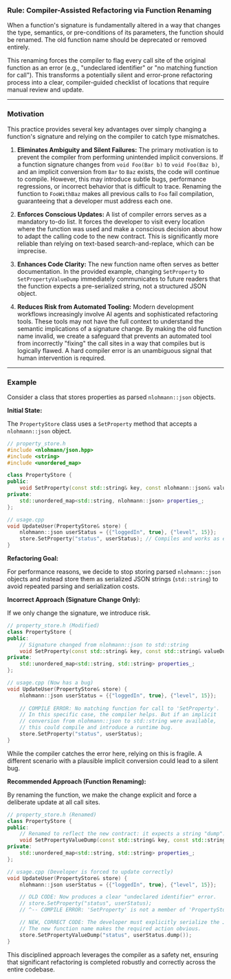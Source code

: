 ### **Rule: Compiler-Assisted Refactoring via Function Renaming**

When a function's signature is fundamentally altered in a way that changes the type, semantics, or pre-conditions of its parameters, the function should be renamed. The old function name should be deprecated or removed entirely.

This renaming forces the compiler to flag every call site of the original function as an error (e.g., "undeclared identifier" or "no matching function for call"). This transforms a potentially silent and error-prone refactoring process into a clear, compiler-guided checklist of locations that require manual review and update.

---

### **Motivation**

This practice provides several key advantages over simply changing a function's signature and relying on the compiler to catch type mismatches.

1.  **Eliminates Ambiguity and Silent Failures:** The primary motivation is to prevent the compiler from performing unintended implicit conversions. If a function signature changes from `void Foo(Bar b)` to `void Foo(Baz b)`, and an implicit conversion from `Bar` to `Baz` exists, the code will continue to compile. However, this may introduce subtle bugs, performance regressions, or incorrect behavior that is difficult to trace. Renaming the function to `FooWithBaz` makes all previous calls to `Foo` fail compilation, guaranteeing that a developer must address each one.

2.  **Enforces Conscious Updates:** A list of compiler errors serves as a mandatory to-do list. It forces the developer to visit every location where the function was used and make a conscious decision about how to adapt the calling code to the new contract. This is significantly more reliable than relying on text-based search-and-replace, which can be imprecise.

3.  **Enhances Code Clarity:** The new function name often serves as better documentation. In the provided example, changing `SetProperty` to `SetPropertyValueDump` immediately communicates to future readers that the function expects a pre-serialized string, not a structured JSON object.

4.  **Reduces Risk from Automated Tooling:** Modern development workflows increasingly involve AI agents and sophisticated refactoring tools. These tools may not have the full context to understand the semantic implications of a signature change. By making the old function name invalid, we create a safeguard that prevents an automated tool from incorrectly "fixing" the call sites in a way that compiles but is logically flawed. A hard compiler error is an unambiguous signal that human intervention is required.

---

### **Example**

Consider a class that stores properties as parsed `nlohmann::json` objects.

**Initial State:**

The `PropertyStore` class uses a `SetProperty` method that accepts a `nlohmann::json` object.

```cpp
// property_store.h
#include <nlohmann/json.hpp>
#include <string>
#include <unordered_map>

class PropertyStore {
public:
    void SetProperty(const std::string& key, const nlohmann::json& value);
private:
    std::unordered_map<std::string, nlohmann::json> properties_;
};

// usage.cpp
void UpdateUser(PropertyStore& store) {
    nlohmann::json userStatus = {{"loggedIn", true}, {"level", 15}};
    store.SetProperty("status", userStatus); // Compiles and works as expected.
}
```

**Refactoring Goal:**

For performance reasons, we decide to stop storing parsed `nlohmann::json` objects and instead store them as serialized JSON strings (`std::string`) to avoid repeated parsing and serialization costs.

**Incorrect Approach (Signature Change Only):**

If we only change the signature, we introduce risk.

```cpp
// property_store.h (Modified)
class PropertyStore {
public:
    // Signature changed from nlohmann::json to std::string
    void SetProperty(const std::string& key, const std::string& valueDump);
private:
    std::unordered_map<std::string, std::string> properties_;
};

// usage.cpp (Now has a bug)
void UpdateUser(PropertyStore& store) {
    nlohmann::json userStatus = {{"loggedIn", true}, {"level", 15}};
    
    // COMPILE ERROR: No matching function for call to 'SetProperty'.
    // In this specific case, the compiler helps. But if an implicit
    // conversion from nlohmann::json to std::string were available,
    // this could compile and introduce a runtime bug.
    store.SetProperty("status", userStatus); 
}
```
While the compiler catches the error here, relying on this is fragile. A different scenario with a plausible implicit conversion could lead to a silent bug.

**Recommended Approach (Function Renaming):**

By renaming the function, we make the change explicit and force a deliberate update at all call sites.

```cpp
// property_store.h (Renamed)
class PropertyStore {
public:
    // Renamed to reflect the new contract: it expects a string "dump".
    void SetPropertyValueDump(const std::string& key, const std::string& valueDump);
private:
    std::unordered_map<std::string, std::string> properties_;
};

// usage.cpp (Developer is forced to update correctly)
void UpdateUser(PropertyStore& store) {
    nlohmann::json userStatus = {{"loggedIn", true}, {"level", 15}};

    // OLD CODE: Now produces a clear "undeclared identifier" error.
    // store.SetProperty("status", userStatus); 
    // ^-- COMPILE ERROR: 'SetProperty' is not a member of 'PropertyStore'

    // NEW, CORRECT CODE: The developer must explicitly serialize the JSON.
    // The new function name makes the required action obvious.
    store.SetPropertyValueDump("status", userStatus.dump());
}
```

This disciplined approach leverages the compiler as a safety net, ensuring that significant refactoring is completed robustly and correctly across the entire codebase.